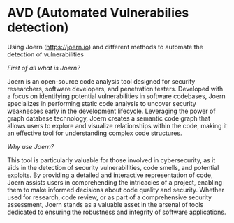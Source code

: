# AVD (Automated Vulnerabilies detection)
Using Joern (https://joern.io) and different methods to automate the detection of vulnerabilities

_First of all what is Joern?_

Joern is an open-source code analysis tool designed for security researchers, software developers, and penetration testers. Developed with a focus on identifying potential vulnerabilities in software codebases, Joern specializes in performing static code analysis to uncover security weaknesses early in the development lifecycle. Leveraging the power of graph database technology, Joern creates a semantic code graph that allows users to explore and visualize relationships within the code, making it an effective tool for understanding complex code structures.

_Why use Joern?_

This tool is particularly valuable for those involved in cybersecurity, as it aids in the detection of security vulnerabilities, code smells, and potential exploits. By providing a detailed and interactive representation of code, Joern assists users in comprehending the intricacies of a project, enabling them to make informed decisions about code quality and security. Whether used for research, code review, or as part of a comprehensive security assessment, Joern stands as a valuable asset in the arsenal of tools dedicated to ensuring the robustness and integrity of software applications.





